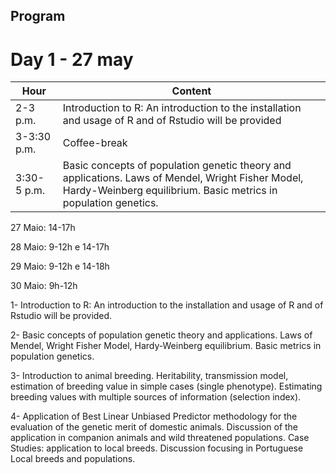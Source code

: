 ## Program

# Day 1 - 27 may

| Hour | Content|
| -- | ---|
| 2-3 p.m.| Introduction to R: An introduction to the installation and usage of R and of Rstudio will be provided|
| 3-3:30 p.m.| Coffee-break|
| 3:30- 5 p.m.| Basic concepts of population genetic theory and applications. Laws of Mendel, Wright Fisher Model, Hardy-Weinberg equilibrium. Basic metrics in population genetics.|



27 Maio: 14-17h 

28 Maio: 9-12h e 14-17h

29 Maio: 9-12h e 14-18h

30 Maio: 9h-12h



1- Introduction to R: An introduction to the installation and usage of R and of Rstudio will be provided.

2- Basic concepts of population genetic theory and applications. Laws of Mendel, Wright Fisher Model, Hardy-Weinberg equilibrium. Basic metrics in population genetics.

3- Introduction to animal breeding. Heritability, transmission model, estimation of breeding value in simple cases (single phenotype). Estimating breeding values with multiple sources of information (selection index).

4- Application of Best Linear Unbiased Predictor methodology for the evaluation of the genetic merit of domestic animals. Discussion of the application in companion animals and wild threatened populations. Case Studies: application to local breeds. Discussion focusing in Portuguese Local breeds and populations.
